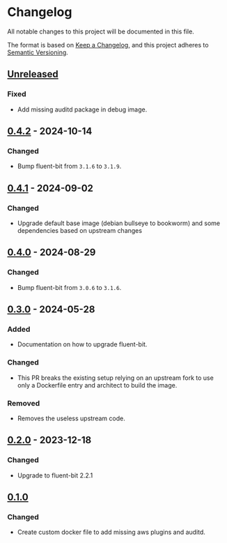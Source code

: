 # Changelog

All notable changes to this project will be documented in this file.

The format is based on [Keep a Changelog](https://keepachangelog.com/en/1.0.0/),
and this project adheres to [Semantic Versioning](https://semver.org/spec/v2.0.0.html).

## [Unreleased]

### Fixed

- Add missing auditd package in debug image.

## [0.4.2] - 2024-10-14

### Changed

- Bump fluent-bit from `3.1.6` to `3.1.9`.

## [0.4.1] - 2024-09-02

### Changed

- Upgrade default base image (debian bullseye to bookworm) and some dependencies based on upstream changes

## [0.4.0] - 2024-08-29

### Changed

- Bump fluent-bit from `3.0.6` to `3.1.6`.

## [0.3.0] - 2024-05-28

### Added

- Documentation on how to upgrade fluent-bit.

### Changed

- This PR breaks the existing setup relying on an upstream fork to use only a Dockerfile entry and architect to build the image.

### Removed

- Removes the useless upstream code.

## [0.2.0] - 2023-12-18

### Changed

- Upgrade to fluent-bit 2.2.1

## [0.1.0]

### Changed

- Create custom docker file to add missing aws plugins and auditd.

[Unreleased]: https://github.com/giantswarm/fluent-bit/compare/v0.4.2...HEAD
[0.4.2]: https://github.com/giantswarm/fluent-bit/compare/v0.4.1...v0.4.2
[0.4.1]: https://github.com/giantswarm/fluent-bit/compare/v0.4.0...v0.4.1
[0.4.0]: https://github.com/giantswarm/fluent-bit/compare/v0.3.0...v0.4.0
[0.3.0]: https://github.com/giantswarm/fluent-bit/compare/v0.2.0...v0.3.0
[0.2.0]: https://github.com/giantswarm/fluent-bit/compare/v0.1.0...v0.2.0
[0.1.0]: https://github.com/giantswarm/fluent-bit/releases/tag/v0.1.0
